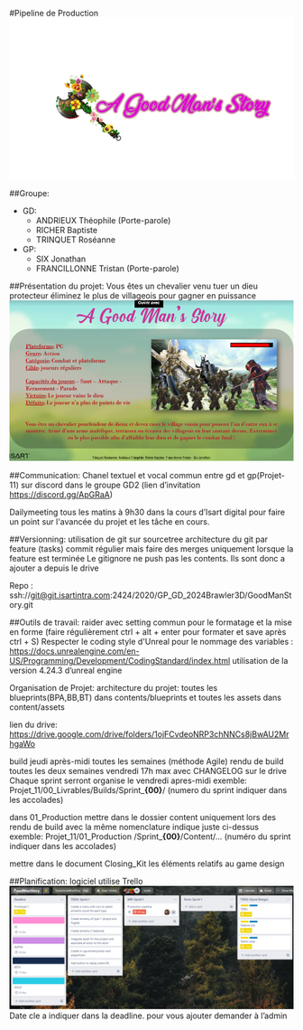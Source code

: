 ﻿#Pipeline de Production ![](ScreenShoot/Logo.png)

##Groupe:
- GD:
    - ANDRIEUX Théophile (Porte-parole)
    - RICHER Baptiste
    - TRINQUET Roséanne
- GP:
    - SIX Jonathan
    - FRANCILLONNE Tristan (Porte-parole)

##Présentation du projet:
Vous êtes un chevalier venu tuer un dieu protecteur éliminez le plus de villageois pour gagner en puissance 
![](ScreenShoot/OPC.png)

##Communication:
Chanel textuel et vocal commun entre gd et gp(Projet-11) sur discord dans le groupe GD2 (lien d’invitation https://discord.gg/ApGRaA)

Dailymeeting tous les matins à 9h30 dans la cours d’Isart digital pour faire un point sur l'avancée du projet et les tâche en cours.

##Versionning:
utilisation de git sur sourcetree
architecture du git  par feature (tasks)
commit régulier mais faire des merges uniquement lorsque la feature est terminée 
Le gitignore ne push pas les contents. Ils sont donc a ajouter a depuis le drive

Repo : ssh://git@git.isartintra.com:2424/2020/GP_GD_2024Brawler3D/GoodManStory.git

##Outils de travail:
raider avec setting commun pour le formatage et la mise en forme (faire régulièrement ctrl + alt + enter pour formater et save après ctrl + S)
Respecter le coding style d'Unreal pour le nommage des variables : https://docs.unrealengine.com/en-US/Programming/Development/CodingStandard/index.html
utilisation de la version 4.24.3 d’unreal engine

Organisation de Projet:
architecture du projet: toutes les blueprints(BPA,BB,BT) dans contents/blueprints et toutes les assets dans content/assets

lien du drive:
https://drive.google.com/drive/folders/1ojFCvdeoNRP3chNNCs8jBwAU2MrhgaWo

build jeudi après-midi toutes les semaines (méthode Agile)
rendu de build toutes les deux semaines vendredi 17h max avec CHANGELOG sur le drive
Chaque sprint serront organise le vendredi apres-midi
exemble: Projet_11/00_Livrables/Builds/Sprint_**{00}**/   (numero du sprint indiquer dans les accolades)

dans 01_Production  mettre dans le dossier content uniquement lors des rendu de build avec la même nomenclature indique juste ci-dessus
exemble: Projet_11/01_Production /Sprint_**{00}**/Content/...
(numéro du sprint indiquer dans les accolades)

mettre dans le document Closing_Kit les éléments relatifs au game design

##Planification:
logiciel utilise Trello
![](ScreenShoot/TrelloExample.png)
Date cle a indiquer dans la deadline. pour vous ajouter demander à l’admin